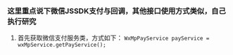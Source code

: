 ### 这里重点说下微信JSSDK支付与回调，其他接口使用方式类似，自己执行研究
1. 首先获取微信支付服务类，方式如下：
`WxMpPayService payService = wxMpService.getPayService();`